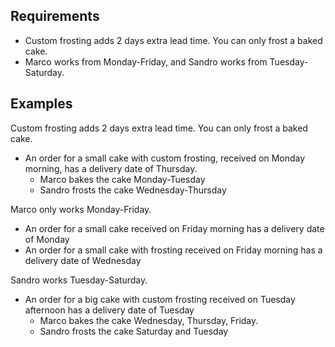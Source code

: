 ## Requirements

- Custom frosting adds 2 days extra lead time. You can only frost a baked cake.
- Marco works from Monday-Friday, and Sandro works from Tuesday-Saturday.

## Examples

Custom frosting adds 2 days extra lead time. You can only frost a baked cake.

- An order for a small cake with custom frosting, received on Monday morning, has a delivery date of Thursday.
  - Marco bakes the cake Monday-Tuesday
  - Sandro frosts the cake Wednesday-Thursday

Marco only works Monday-Friday.

- An order for a small cake received on Friday morning has a delivery date of Monday
- An order for a small cake with frosting received on Friday morning has a delivery date of Wednesday

Sandro works Tuesday-Saturday.

- An order for a big cake with custom frosting received on Tuesday afternoon has a delivery date of Tuesday
  - Marco bakes the cake Wednesday, Thursday, Friday.
  - Sandro frosts the cake Saturday and Tuesday
